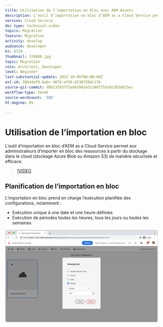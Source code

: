 ```yaml
---
title: Utilisation de l’importation en bloc avec AEM Assets
description: L’outil d’importation en bloc d’AEM as a Cloud Service permet aux administrateurs d’importer en bloc des ressources à partir du stockage dans le cloud (stockage Azure Blob ou Amazon S3) de manière sécurisée et efficace.
version: Cloud Service
doc-type: technical-video
topics: Migration
feature: Migration
activity: develop
audience: developer
kt: 6729
thumbnail: 329680.jpg
topic: Migration
role: Architect, Developer
level: Beginner
last-substantial-update: 2022-10-05T00:00:00Z
exl-id: 28644af8-babc-467d-afdb-8538728dc176
source-git-commit: d0b13fd37f1ed42042431246f755a913b56625ec
workflow-type: tm+mt
source-wordcount: '102'
ht-degree: 0%

---
```


# Utilisation de l’importation en bloc

L’outil d’importation en bloc d’AEM as a Cloud Service permet aux administrateurs d’importer en bloc des ressources à partir du stockage dans le cloud (stockage Azure Blob ou Amazon S3) de manière sécurisée et efficace.

>[!VIDEO](https://video.tv.adobe.com/v/329680/?quality=12&learn=on)

## Planification de l’importation en bloc

L’importation en bloc prend en charge l’exécution planifiée des configurations, notamment :

+ Exécution unique à une date et une heure définies
+ Exécution de périodes toutes les heures, tous les jours ou toutes les semaines

![Planification de l’importation en bloc](./assets/bulk-import/schedule.png)